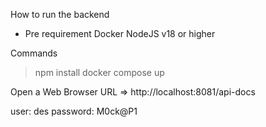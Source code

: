 How to run the backend

- Pre requirement
  Docker
  NodeJS v18 or higher

Commands

> npm install
> docker compose up

Open a Web Browser
URL => http://localhost:8081/api-docs

user: des
password: M0ck@P1
